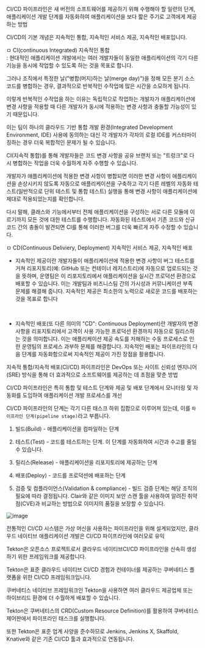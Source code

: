 CI/CD 파이프라인은 새 버전의 소프트웨어를 제공하기 위해 수행해야 할 일련의 단계, 애플리케이션 개발 단계를 자동화하여 애플리케이션을 보다 짧은 주기로 고객에게 제공하는 방법

CI/CD의 기본 개념은 지속적인 통합, 지속적인 서비스 제공, 지속적인 배포입니다. 



ㅁ CI(continuous Integrated) 지속적인 통합   
: 현대적인 애플리케이션 개발에서는 여러 개발자들이 동일한 애플리케이션의 각기 다른 기능을 동시에 작업할 수 있도록 하는 것을 목표로 합니다. 

그러나 조직에서 특정한 날("병합(머지)하는 날(merge day)")을 정해 모든 분기 소스 코드를 병합하는 경우, 결과적으로 반복적인 수작업에 많은 시간을 소모하게 됩니다. 

이렇게 반복적인 수작업을 하는 이유는 독립적으로 작업하는 개발자가 애플리케이션에 변경 사항을 적용할 때 다른 개발자가 동시에 적용하는 변경 사항과 충돌할 가능성이 있기 때문입니다.

이는 팀이 하나의 클라우드 기반 통합 개발 환경(Integrated Development Environment, IDE) 사용에 동의하는 대신 각 개발자가 각자의 로컬 IDE를 커스터마이징하는 경우 더욱 복합적인 문제가 될 수 있습니다.

CI(지속적 통합)를 통해 개발자들은 코드 변경 사항을 공유 브랜치 또는 "트렁크"로 다시 병합하는 작업을 더욱 수월하게 자주 수행할 수 있습니다. 

개발자가 애플리케이션에 적용한 변경 사항이 병합되면 이러한 변경 사항이 애플리케이션을 손상시키지 않도록 자동으로 애플리케이션을 구축하고 각기 다른 레벨의 자동화 테스트(일반적으로 단위 테스트 및 통합 테스트) 실행을 통해 변경 사항이 애플리케이션에 제대로 적용되었는지를 확인합니다.

 다시 말해, 클래스와 기능에서부터 전체 애플리케이션을 구성하는 서로 다른 모듈에 이르기까지 모든 것에 대한 테스트를 수행합니다. 자동화된 테스트에서 기존 코드와 신규 코드 간의 충돌이 발견되면 CI를 통해 이러한 버그를 더욱 빠르게 자주 수정할 수 있습니다.

ㅁ CD(Continuous Deliviery, Deployment) 지속적인 서비스 제공, 지속적인 배포

- 지속적인 제공이란 개발자들이 애플리케이션에 적용한 변경 사항이 버그 테스트를 거쳐 리포지토리(예: GitHub 또는 컨테이너 레지스트리)에 자동으로 업로드되는 것을 뜻하며, 
운영팀은 이 리포지토리에서 애플리케이션을 실시간 프로덕션 환경으로 배포할 수 있습니다. 
이는 개발팀과 비즈니스팀 간의 가시성과 커뮤니케이션 부족 문제를 해결해 줍니다. 지속적인 제공은 최소한의 노력으로 새로운 코드를 배포하는 것을 목표로 합니다

<br>

- 지속적인 배포(또 다른 의미의 "CD": Continuous Deployment)란 개발자의 변경 사항을 리포지토리에서 고객이 사용 가능한 프로덕션 환경까지 자동으로 릴리스하는 것을 의미합니다.
 이는 애플리케이션 제공 속도를 저해하는 수동 프로세스로 인한 운영팀의 프로세스 과부하 문제를 해결합니다.
  지속적인 배포는 파이프라인의 다음 단계를 자동화함으로써 지속적인 제공이 가진 장점을 활용합니다.


지속적 통합/지속적 배포(CI/CD) 파이프라인은 DevOps 또는 사이트 신뢰성 엔지니어(SRE) 방식을 통해 더 효과적으로 소프트웨어를 제공하는 데 초점을 맞춘 방법

CI/CD 파이프라인은 특히 통합 및 테스트 단계와 제공 및 배포 단계에서 모니터링 및 자동화를 도입하여 애플리케이션 개발 프로세스를 개선

CI/CD 파이프라인의 단계는 각기 다른 태스크 하위 집합으로 이루어져 있는데, 이를 ``파이프라인 단계(pipeline stage)``라고 부릅니다. 

1. 빌드(Build) - 애플리케이션을 컴파일하는 단계

2. 테스트(Test) - 코드를 테스트하는 단계. 이 단계를 자동화하여 시간과 수고를 줄일 수 있습니다.

3. 릴리스(Release) - 애플리케이션을 리포지토리에 제공하는 단계

4. 배포(Deploy) - 코드를 프로덕션에 배포하는 단계

5. 검증 및 컴플라이언스(Validation & compliance) - 빌드 검증 단계는 해당 조직의 필요에 따라 결정됩니다. Clair와 같은 이미지 보안 스캔 툴을 사용하여 알려진 취약점(CVE)과 비교하는 방법으로 이미지의 품질을 보장할 수 있습니다.

![image](https://user-images.githubusercontent.com/62640332/148720497-c800acf2-1ac0-43d3-ab66-3e11152bc4bd.png)



전통적인 CI/CD 시스템은 가상 머신을 사용하는 파이프라인을 위해 설계되었지만, 클라우드 네이티브 애플리케이션 개발은 CI/CD 파이프라인에 여러모로 유익

Tekton은 오픈소스 프로젝트로서 클라우드 네이티브CI/CD 파이프라인을 신속히 생성하기 위한 프레임워크를 제공합니다.

Tekton은 표준 클라우드 네이티브 CI/CD 경험과 컨테이너를 제공하는 쿠버네티스 플랫폼을 위한 CI/CD 프레임워크입니다. 

쿠버네티스 네이티브 프레임워크인 Tekton을 사용하면 여러 클라우드 제공업체 또는 하이브리드 환경에 더 수월하게 배포할 수 있습니다. 

Tekton은 쿠버네티스의 CRD(Custom Resource Definition)를 활용하여 쿠버네티스 제어판에서 파이프라인 태스크를 실행합니다.

또한 Tekton은 표준 업계 사양을 준수하므로 Jenkins, Jenkins X, Skaffold, Knative와 같은 기존 CI/CD 툴과 효과적으로 연동됩니다.
